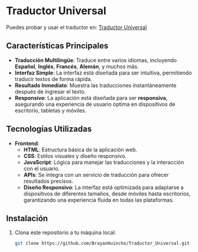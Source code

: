 # Traductor Universal

Puedes probar y usar el traductor en: [Traductor Universal](https://github.com/BrayanHuincho/Traductor_Universal)

## Características Principales

- **Traducción Multilingüe**: Traduce entre varios idiomas, incluyendo **Español**, **Inglés**, **Francés**, **Alemán**, y muchos más.
- **Interfaz Simple**: La interfaz está diseñada para ser intuitiva, permitiendo traducir textos de forma rápida.
- **Resultado Inmediato**: Muestra las traducciones instantáneamente después de ingresar el texto.
- **Responsivo**: La aplicación está diseñada para ser **responsiva**, asegurando una experiencia de usuario óptima en dispositivos de escritorio, tabletas y móviles.

## Tecnologías Utilizadas

- **Frontend**:
  - **HTML**: Estructura básica de la aplicación web.
  - **CSS**: Estilos visuales y diseño responsivo.
  - **JavaScript**: Lógica para manejar las traducciones y la interacción con el usuario.
  - **APIs**: Se integra con un servicio de traducción para ofrecer resultados precisos.
  - **Diseño Responsivo**: La interfaz está optimizada para adaptarse a dispositivos de diferentes tamaños, desde móviles hasta escritorios, garantizando una experiencia fluida en todas las plataformas.

## Instalación

1. Clona este repositorio a tu máquina local:
   ```bash
   git clone https://github.com/BrayanHuincho/Traductor_Universal.git

